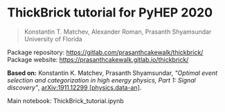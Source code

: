 # ThickBrick tutorial for PyHEP 2020
> Konstantin T. Matchev, Alexander Roman, Prasanth Shyamsundar  
> University of Florida

Package repository: https://gitlab.com/prasanthcakewalk/thickbrick/  
Package website: https://prasanthcakewalk.gitlab.io/thickbrick/

**Based on:** Konstantin K. Matchev, Prasanth Shyamsundar, _"Optimal event selection and categorization in high energy physics, Part 1: Signal discovery"_, [arXiv:1911.12299 [physics.data-an]](https://arxiv.org/abs/1911.12299).

Main notebook: ThickBrick_tutorial.ipynb
